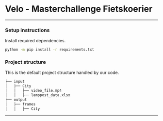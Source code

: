 # Velo - Masterchallenge Fietskoerier
___

### Setup instructions

Install required dependencies.
```bash
python -m pip install -r requirements.txt
```

### Project structure

This is the default project structure handled by our code.
```bash
├── input
│   ├── City
│   │   ├── video_file.mp4
│   │   ├── lamppost_data.xlsx
├── output
│   ├── frames
│   │   ├── City
```
___
